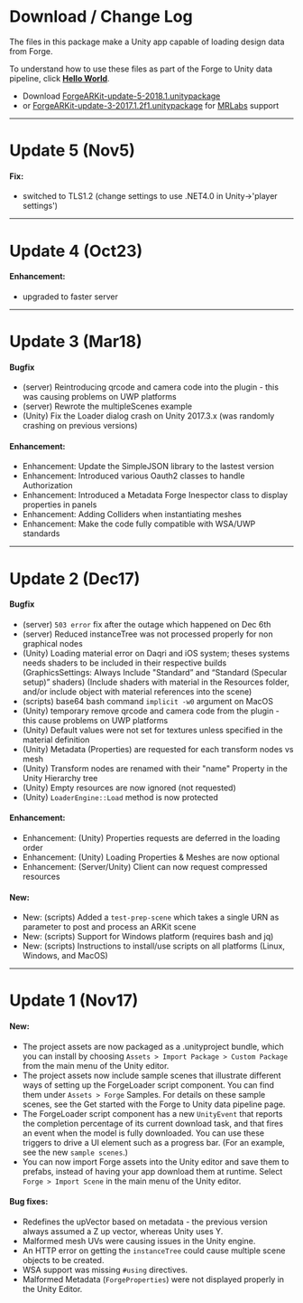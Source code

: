 # Download / Change Log

The files in this package make a Unity app capable of loading design data from Forge.

To understand how to use these files as part of the Forge to Unity data pipeline, click [**Hello World**](helloworld.md).

* Download [ForgeARKit-update-5-2018.1.unitypackage](http://forgetoolkit.com/unity/ForgeARKit-update-5-2018.1.unitypackage)
* or [ForgeARKit-update-3-2017.1.2f1.unitypackage](http://forgetoolkit.com/unity/ForgeARKit-update-3-2017.1.2f1.unitypackage) for
  [MRLabs](https://github.com/Microsoft/MRDesignLabs_Unity) support


---
# Update 5 (Nov5)

#### Fix:
- switched to TLS1.2 (change settings to use .NET4.0 in Unity->'player settings')


---
# Update 4 (Oct23)

#### Enhancement:
- upgraded to faster server


---
# Update 3 (Mar18)

#### Bugfix
- (server) Reintroducing qrcode and camera code into the plugin - this was causing problems on UWP platforms
- (server) Rewrote the multipleScenes example
- (Unity) Fix the Loader dialog crash on Unity 2017.3.x (was randomly crashing on previous versions)

#### Enhancement:
- Enhancement: Update the SimpleJSON library to the lastest version
- Enhancement: Introduced various Oauth2 classes to handle Authorization
- Enhancement: Introduced a Metadata Forge Inespector class to display properties in panels
- Enhancement: Adding Colliders when instantiating meshes
- Enhancement: Make the code fully compatible with WSA/UWP standards

---
# Update 2 (Dec17)

#### Bugfix
- (server) `503 error` fix after the outage which happened on Dec 6th
- (server) Reduced instanceTree was not processed properly for non graphical nodes
- (Unity) Loading material error on Daqri and iOS system; theses systems needs shaders to be included in their respective builds
(GraphicsSettings: Always Include "Standard” and “Standard (Specular setup)” shaders)
(Include shaders with material in the Resources folder, and/or include object with material references into the scene)
- (scripts) base64 bash command `implicit -w0` argument on MacOS
- (Unity) temporary remove qrcode and camera code from the plugin - this cause problems on UWP platforms
- (Unity) Default values were not set for textures unless specified in the material definition
- (Unity) Metadata (Properties) are requested for each transform nodes vs mesh
- (Unity) Transform nodes are renamed with their "name" Property in the Unity Hierarchy tree
- (Unity) Empty resources are now ignored (not requested)
- (Unity) `LoaderEngine::Load` method is now protected

#### Enhancement:
- Enhancement: (Unity) Properties requests are deferred in the loading order
- Enhancement: (Unity) Loading Properties & Meshes are now optional
- Enhancement: (Server/Unity) Client can now request compressed resources

#### New:
- New: (scripts) Added a `test-prep-scene` which takes a single URN as parameter to post and process an ARKit scene
- New: (scripts) Support for Windows platform (requires bash and jq)
- New: (scripts) Instructions to install/use scripts on all platforms (Linux, Windows, and MacOS)

---
# Update 1 (Nov17)

#### New:
- The project assets are now packaged as a .unityproject bundle, which you can install by choosing `Assets > Import Package > Custom Package` from the main menu of the Unity editor.
- The project assets now include sample scenes that illustrate different ways of setting up the ForgeLoader script component. You can find them under `Assets > Forge` Samples.
For details on these sample scenes, see the Get started with the Forge to Unity data pipeline page.
- The ForgeLoader script component has a new `UnityEvent` that reports the completion percentage of its current download task, and that fires an event when the model is fully downloaded. You can use these triggers to drive a UI element such as a progress bar. (For an example, see the new `sample scenes`.)
- You can now import Forge assets into the Unity editor and save them to prefabs, instead of having your app download them at runtime. Select `Forge > Import Scene` in the main menu of the Unity editor.

#### Bug fixes:
- Redefines the upVector based on metadata - the previous version always assumed a Z up vector, whereas Unity uses Y.
- Malformed mesh UVs were causing issues in the Unity engine.
- An HTTP error on getting the `instanceTree` could cause multiple scene objects to be created.
- WSA support was missing `#using` directives.
- Malformed Metadata (`ForgeProperties`) were not displayed properly in the Unity Editor.


